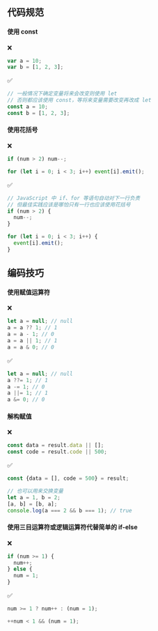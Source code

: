 ## 代码规范

#### 使用 const

❌

```JavaScript
var a = 10;
var b = [1, 2, 3];
```

✅

```JavaScript
// 一般情况下确定变量将来会改变则使用 let
// 否则都应该使用 const，等将来变量需要改变再改成 let
const a = 10;
const b = [1, 2, 3];
```

#### 使用花括号

❌

```JavaScript
if (num > 2) num--;

for (let i = 0; i < 3; i++) event[i].emit();
```

✅

```JavaScript
// JavaScript 中 if、for 等语句自动对下一行负责
// 但最佳实践应该是哪怕只有一行也应该使用花括号
if (num > 2) {
  num--;
}

for (let i = 0; i < 3; i++) {
  event[i].emit();
}
```

## 编码技巧

#### 使用赋值运算符

❌

```JavaScript
let a = null; // null
a = a ?? 1; // 1
a = a - 1; // 0
a = a || 1; // 1
a = a & 0; // 0
```

✅

```JavaScript
let a = null; // null
a ??= 1; // 1
a -= 1; // 0
a ||= 1; // 1
a &= 0; // 0
```

#### 解构赋值

❌

```JavaScript
const data = result.data || [];
const code = result.code || 500;
```

✅

```JavaScript
const {data = [], code = 500} = result;

// 也可以用来交换变量
let a = 1, b = 2;
[a, b] = [b, a];
console.log(a === 2 && b === 1); // true
```

#### 使用三目运算符或逻辑运算符代替简单的 if-else

❌

```JavaScript
if (num >= 1) {
  num++;
} else {
  num = 1;
}
```

✅

```JavaScript
num >= 1 ? num++ : (num = 1);

++num < 1 && (num = 1);
```
